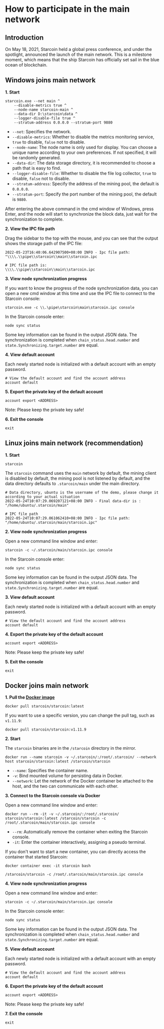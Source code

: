 # How to participate in the main network

## Introduction

On May 18, 2021, Starcoin held a global press conference, and under the spotlight, announced the launch of the main network.
This is a milestone moment, which means that the ship Starcoin has officially set sail in the blue ocean of blockchain.

## Windows joins main network

**1. Start**

```shell
starcoin.exe --net main ^
    --disable-metrics true ^
    --node-name starcoin-main ^
    --data-dir D:\starcoin\data ^
    --logger-disable-file true ^
    --stratum-address 0.0.0.0 --stratum-port 9880
```

- `--net`: Specifies the network.
- `--disable-metrics`: Whether to disable the metrics monitoring service, `true` to disable, `false` not to disable.
- `--node-name`: The node name is only used for display. You can choose a unique name according to your own preferences. If not specified, it will be randomly generated.
- `--data-dir`: The data storage directory, it is recommended to choose a path that is easy to find.
- `--logger-disable-file`: Whether to disable the file log collector, `true` to disable, `false` not to disable.
- `--stratum-address`: Specify the address of the mining pool, the default is `0.0.0.0`.
- `--stratum-port`: Specify the port number of the mining pool, the default is `9880`.

After entering the above command in the cmd window of Windows, press Enter, and the node will start to synchronize the block data, just wait for the synchronization to complete.

**2. View the IPC file path**

Drag the sidebar to the top with the mouse, and you can see that the output shows the storage path of the IPC file:

```shell
2022-05-23T16:40:06.642907500+08:00 INFO - Ipc file path: "\\\\.\\pipe\\starcoin\\main\\starcoin.ipc

# IPC file path is:
\\\\.\\pipe\\starcoin\\main\\starcoin.ipc
```

**3. View node synchronization progress**

If you want to know the progress of the node synchronization data, you can open a new cmd window at this time and use the IPC file to connect to the Starcoin console:

```shell
starcoin.exe -c \\.\pipe\starcoin\main\starcoin.ipc console
```

In the Starcoin console enter:

```shell
node sync status
```

Some key information can be found in the output JSON data.
The synchronization is completed when `chain_status.head.number` and `state.Synchronizing.target.number` are equal.

**4. View default account**

Each newly started node is initialized with a default account with an empty password.

```shell
# View the default account and find the account address
account default
```

**5. Export the private key of the default account**

```shell
account export <ADDRESS>
```

Note: Please keep the private key safe!

**6. Exit the console**

```shell
exit
```

## Linux joins main network (recommendation)

**1. Start**

```shell
starcoin
```

The `starcoin` command uses the `main` network by default, the mining client is disabled by default, the mining pool is not listened by default, and the data directory defaults to `.starcoin/main` under the main directory.

```shell
# Data directory, ubuntu is the username of the demo, please change it according to your actual situation
2022-05-24T10:07:29.069207121+08:00 INFO - Final data-dir is : "/home/ubuntu/.starcoin/main"

# IPC file path
2022-05-24T10:07:29.061062410+08:00 INFO - Ipc file path: "/home/ubuntu/.starcoin/main/starcoin.ipc"
```

**2. View node synchronization progress**

Open a new command line window and enter:

```shell
starcoin -c ~/.starcoin/main/starcoin.ipc console
```

In the Starcoin console enter:

```shell
node sync status
```

Some key information can be found in the output JSON data.
The synchronization is completed when `chain_status.head.number` and `state.Synchronizing.target.number` are equal.

**3. View default account**

Each newly started node is initialized with a default account with an empty password.

```shell
# View the default account and find the account address
account default
```

**4. Export the private key of the default account**

```shell
account export <ADDRESS>
```

Note: Please keep the private key safe!

**5. Exit the console**

```shell
exit
```

## Docker joins main network

**1. Pull the [Docker image](https://hub.docker.com/r/starcoin/starcoin/)**

```shell
docker pull starcoin/starcoin:latest
```

If you want to use a specific version, you can change the pull tag, such as `v1.11.9`:

```shell
docker pull starcoin/starcoin:v1.11.9
```

**2. Start**

The `starcoin` binaries are in the `/starcoin` directory in the mirror.

```shell
docker run --name starcoin -v ~/.starcoin/:/root/.starcoin/ --network host starcoin/starcoin:latest /starcoin/starcoin
```

- `--name`: Specifies the container name.
- `-v`: Bind mounted volume for persisting data in Docker.
- `--network`: Let the network of the Docker container be attached to the host, and the two can communicate with each other.

**3. Connect to the Starcoin console via Docker**

Open a new command line window and enter:

```shell
docker run --rm -it -v ~/.starcoin/:/root/.starcoin/ starcoin/starcoin:latest /starcoin/starcoin -c /root/.starcoin/main/starcoin.ipc console
```

- `--rm`: Automatically remove the container when exiting the Starcoin console.
- `-it`: Enter the container interactively, assigning a pseudo terminal.

If you don't want to start a new container, you can directly access the container that started Starcoin:

```shell
docker container exec -it starcoin bash

/starcoin/starcoin -c /root/.starcoin/main/starcoin.ipc console
```

**4. View node synchronization progress**

Open a new command line window and enter:

```shell
starcoin -c ~/.starcoin/main/starcoin.ipc console
```

In the Starcoin console enter:

```shell
node sync status
```

Some key information can be found in the output JSON data.
The synchronization is completed when `chain_status.head.number` and `state.Synchronizing.target.number` are equal.

**5. View default account**

Each newly started node is initialized with a default account with an empty password.

```shell
# View the default account and find the account address
account default
```

**6. Export the private key of the default account**

```shell
account export <ADDRESS>
```

Note: Please keep the private key safe!

**7. Exit the console**

```shell
exit
```
